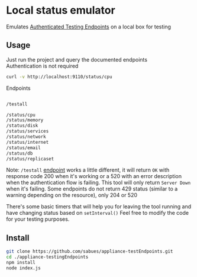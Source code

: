 # Local status emulator

Emulates [Authenticated Testing Endpoints](https://auth0.com/docs/appliance/monitoring/authenticated-endpoints) on a local box for testing

## Usage

Just run the project and query the documented endpoints\
Authentication is not required

```bash
curl -v http://localhost:9110/status/cpu
```

Endpoints

```bash

/testall

/status/cpu
/status/memory
/status/disk
/status/services
/status/network
/status/internet
/status/email
/status/db
/status/replicaset
```

Note: `/testall` [endpoint](https://auth0.com/docs/appliance/monitoring/testall) works a little different, it will return `OK` with response code 200 when it's working or a 520 with an error description when the authentication flow is failing. This tool will only return `Server Down` when it's failing.
Some endpoints do not return 429 status (similar to a warning depending on the resource), only 204 or 520

There's some basic timers that will help you for leaving the tool running and have changing status based on `setInterval()`
Feel free to modify the code for your testing purposes.

## Install

```bash
git clone https://github.com/sabues/appliance-testEndpoints.git
cd ./appliance-testingEndpoints
npm install
node index.js
```